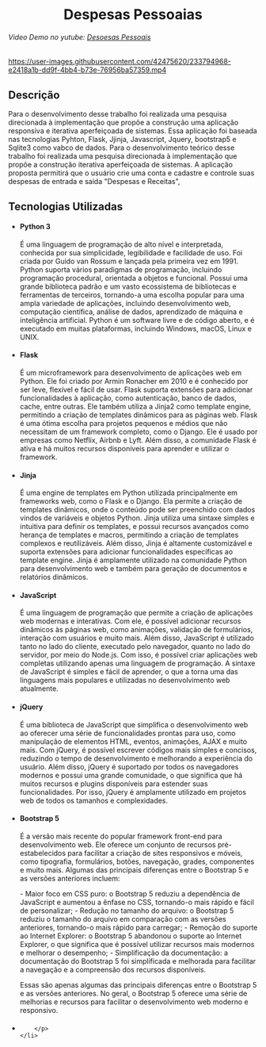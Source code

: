 <h1 align="center">
    Despesas Pessoaias
</h1>

<h6>
    <p>Video Demo no yutube:
        <a href="https://www.youtube.com/watch?v=LeIYKaxELHQ"> Desoesas Pessoais</a>
    </p>
</h6>

<https://user-images.githubusercontent.com/42475620/233794968-e2418a1b-dd9f-4bb4-b73e-76956ba57359.mp4>

<h2>
    Descrição
</h2>
<p>
    Para o desenvolvimento desse trabalho foi realizada uma pesquisa direcionada à implementação que propõe a construção uma aplicação responsiva e iterativa aperfeiçoada de sistemas.
    Essa aplicação foi baseada nas tecnologias Pyhton, Flask, Jjinja, Javascript, Jquery, bootstrap5 e Sqlite3  como vabco de dados.
Para o desenvolvimento teórico desse trabalho foi realizada uma pesquisa direcionada à implementação que propõe a construção iterativa aperfeiçoada de sistemas.
    A aplicação proposta permitirá que o usuário crie uma conta e cadastre e controle  suas despesas de entrada e saída "Despesas e Receitas",
</p>

<h2>
    Tecnologias Utilizadas
</h2>
 <ul>
    <li>
        <h4>Python 3</h4>
        <p>
            É uma linguagem de programação de alto nível e interpretada, conhecida por sua simplicidade, legibilidade e facilidade de uso. Foi criada por Guido van Rossum e lançada pela primeira vez em 1991. Python suporta vários paradigmas de programação, incluindo programação procedural, orientada a objetos e funcional. Possui uma grande biblioteca padrão e um vasto ecossistema de bibliotecas e ferramentas de terceiros, tornando-a uma escolha popular para uma ampla variedade de aplicações, incluindo desenvolvimento web, computação científica, análise de dados, aprendizado de máquina e inteligência artificial. Python é um software livre e de código aberto, e é executado em muitas plataformas, incluindo Windows, macOS, Linux e UNIX.
        </p>
    </li>
    <li>
        <h4>Flask</h4>
        <p>
            É um microframework para desenvolvimento de aplicações web em Python. Ele foi criado por Armin Ronacher em 2010 e é conhecido por ser leve, flexível e fácil de usar. Flask suporta extensões para adicionar funcionalidades à aplicação, como autenticação, banco de dados, cache, entre outras. Ele também utiliza a Jinja2 como template engine, permitindo a criação de templates dinâmicos para as páginas web. Flask é uma ótima escolha para projetos pequenos e médios que não necessitam de um framework completo, como o Django. Ele é usado por empresas como Netflix, Airbnb e Lyft. Além disso, a comunidade Flask é ativa e há muitos recursos disponíveis para aprender e utilizar o framework.
        </p>
    </li>
    <li>
        <h4>Jinja</h4>
        <p>
            É uma engine de templates em Python utilizada principalmente em frameworks web, como o Flask e o Django. Ela permite a criação de templates dinâmicos, onde o conteúdo pode ser preenchido com dados vindos de variáveis e objetos Python. Jinja utiliza uma sintaxe simples e intuitiva para definir os templates, e possui recursos avançados como herança de templates e macros, permitindo a criação de templates complexos e reutilizáveis. Além disso, Jinja é altamente customizável e suporta extensões para adicionar funcionalidades específicas ao template engine. Jinja é amplamente utilizado na comunidade Python para desenvolvimento web e também para geração de documentos e relatórios dinâmicos.
         </p>
    </li>
    <li>
        <h4>JavaScript</h4>
        <p>
            É uma linguagem de programação que permite a criação de aplicações web modernas e interativas. Com ele, é possível adicionar recursos dinâmicos às páginas web, como animações, validação de formulários, interação com usuários e muito mais. Além disso, JavaScript é utilizado tanto no lado do cliente, executado pelo navegador, quanto no lado do servidor, por meio do Node.js. Com isso, é possível criar aplicações web completas utilizando apenas uma linguagem de programação. A sintaxe de JavaScript é simples e fácil de aprender, o que a torna uma das linguagens mais populares e utilizadas no desenvolvimento web atualmente.
        </p>
    </li>
    <li>
        <h4>jQuery</h4>
        <p>
            É uma biblioteca de JavaScript que simplifica o desenvolvimento web ao oferecer uma série de funcionalidades prontas para uso, como manipulação de elementos HTML, eventos, animações, AJAX e muito mais. Com jQuery, é possível escrever códigos mais simples e concisos, reduzindo o tempo de desenvolvimento e melhorando a experiência do usuário. Além disso, jQuery é suportado por todos os navegadores modernos e possui uma grande comunidade, o que significa que há muitos recursos e plugins disponíveis para estender suas funcionalidades. Por isso, jQuery é amplamente utilizado em projetos web de todos os tamanhos e complexidades.
        </p>
    </li>
    <li>
        <h4>Bootstrap 5</h4>
            <p>
                É a versão mais recente do popular framework front-end para desenvolvimento web. Ele oferece um conjunto de recursos pré-estabelecidos para facilitar a criação de sites responsivos e móveis, como tipografia, formulários, botões, navegação, grades, componentes e muito mais. Algumas das principais diferenças entre o Bootstrap 5 e as versões anteriores incluem:
            </p>
                - Maior foco em CSS puro: o Bootstrap 5 reduziu a dependência de JavaScript e aumentou a ênfase no CSS, tornando-o mais rápido e fácil de personalizar;
                - Redução no tamanho do arquivo: o Bootstrap 5 reduziu o tamanho do arquivo em comparação com as versões anteriores, tornando-o mais rápido para carregar;
                - Remoção do suporte ao Internet Explorer: o Bootstrap 5 abandonou o suporte ao Internet Explorer, o que significa que é possível utilizar recursos mais modernos e melhorar o desempenho;
                - Simplificação da documentação: a documentação do Bootstrap 5 foi simplificada e melhorada para facilitar a navegação e a compreensão dos recursos disponíveis.
            <p>
                Essas são apenas algumas das principais diferenças entre o Bootstrap 5 e as versões anteriores. No geral, o Bootstrap 5 oferece uma série de melhorias e recursos para facilitar o desenvolvimento web moderno e responsivo.
            </p>
        </p>
    </li>
    <li>
        <h4></h4>
        <p>

        </p>
    </li>
</ul>

